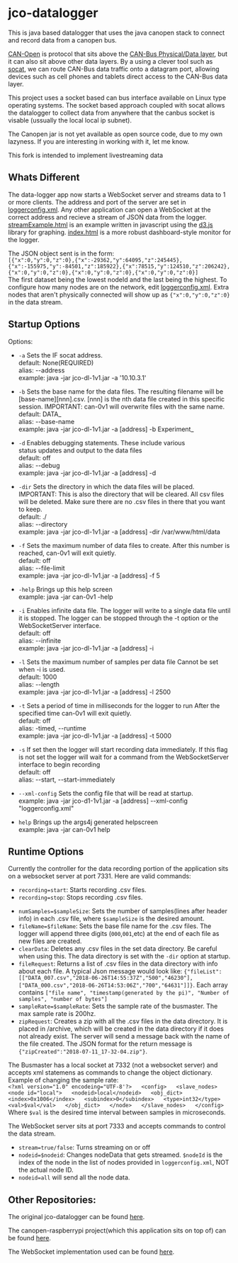 # jco-datalogger
This is java based datalogger that uses the java canopen stack to connect and record data from a canopen bus.

[CAN-Open](http://www.can-cia.org/index.php?id=canopen) is protocol that sits above the 
[CAN-Bus Physical/Data layer](http://www.can-cia.org/index.php?id=systemdesign-can-physicallayer),
but it can also sit above other data layers.  By a using a clever tool such as [socat](http://linux.die.net/man/1/socat),
we can route CAN-Bus data traffic onto a datagram port, allowing devices such as cell phones and tablets direct access to the
CAN-Bus data layer.

This project uses a socket based can bus interface available on Linux type operating systems.  The socket based approach coupled with socat 
allows the datalogger to collect data from anywhere that the canbus socket is visable (ussually the local local ip subnet).  

The Canopen jar is not yet available as open source code, due to my own lazyness.  If you are interesting in working with it, let me know.

This fork is intended to implement livestreaming data

## Whats Different  
  
The data-logger app now starts a WebSocket server and streams data to 1 or
more clients. The address and port
of the server are set in
[loggerconfig.xml](https://github.com/Awalrod/jco-datalogger/blob/master/code/loggerconfig.xml).
Any other application can open a WebSocket at the correct address and
recieve a stream of JSON data from the logger.
[streamExample.html](https://github.com/Awalrod/jco-datalogger/blob/master/code/examples/streamExample.html) is an example
written in javascript using the [d3.js](https://d3js.org/) library for
graphing. [index.html](https://github.com/Awalrod/jco-datalogger/blob/master/code/examples/index.html) is a more
robust dashboard-style monitor for the logger.

The JSON object sent is in the form:  
`[{"x":0,"y":0,"z":0},{"x":-29362,"y":64095,"z":245445},{"x":-155975,"y":-84501,"z":185922},{"x":78515,"y":124510,"z":206242},{"x":0,"y":0,"z":0},{"x":0,"y":0,"z":0},{"x":0,"y":0,"z":0}]`  
The first dataset being the lowest nodeId and the last being the highest. To
configure how many nodes are on the network, edit 
[loggerconfig.xml](jco-datalogger/code/loggerconfig.xml). Extra nodes that
aren't physically connected will show up as `{"x":0,"y":0,"z":0}` in the
data stream.

## Startup Options
Options:

+ `-a`      Sets the IF socat address.  
        default: None(REQUIRED)  
        alias: --address  
        example: java -jar jco-dl-1v1.jar -a '10.10.3.1'  

+ `-b`      Sets the base name for the data files. The resulting
        filename will be [base-name][nnn].csv. [nnn] is the nth
        data file created in this specific session. IMPORTANT:
        can-0v1 will overwrite files with the same name.  
        default: DATA_  
        alias: --base-name  
        example: java -jar jco-dl-1v1.jar  -a [address] -b Experiment_  

+ `-d`     Enables debugging statements. These include various  
        status updates and output to the data files  
        default: off  
        alias: --debug  
        example: java -jar jco-dl-1v1.jar  -a [address] -d  

+ `-dir`    Sets the directory in which the data files will be placed.   
        IMPORTANT: This is also the directory that will be cleared. All csv
	files will be deleted. Make sure there are no .csv files in there
                that you want to keep.  
        default: ./  
        alias: --directory  
        example: java -jar jco-dl-1v1.jar  -a [address] -dir /var/www/html/data  

+ `-f`      Sets the maximum number of data files to create. After
        this number is reached, can-0v1 will exit quietly.  
        default: off  
        alias: --file-limit  
        example: java -jar jco-dl-1v1.jar -a [address] -f 5  

+ `-help`   Brings up this help screen  
        example: java -jar can-0v1 -help  

+ `-i`      Enables infinite data file. The logger will
        write to a single data file until it is stopped.
        The logger can be stopped through the -t option or
        the WebSocketServer interface.    
        default: off  
        alias: --infinite  
        example: java -jar jco-dl-1v1.jar -a [address] -i  

+ `-l`      Sets the maximum number of samples per data file
        Cannot be set when -i is used.  
        default: 1000  
        alias: --length  
        example: java -jar jco-dl-1v1.jar  -a [address] -l 2500  

+ `-t`      Sets a period of time in milliseconds for the logger to run
        After the specified time can-0v1 will exit quietly.  
        default: off  
        alias: -timed, --runtime  
        example: java -jar jco-dl-1v1.jar  -a [address] -t 5000  

+ `-s`      If set then the logger will start recording data immediately.
        If this flag is not set the logger will wait for a 
        command from the WebSocketServer interface to begin recording  
        default: off  
        alias: --start, --start-immediately
+ `--xml-config`	Sets the config file that will be read at startup.  
	example: java -jar jco-d1-1v1.jar -a [address] --xml-config
	"loggerconfig.xml"  

+ `help`    Brings up the args4j generated helpscreen  
        example: java -jar can-0v1 help  



## Runtime Options 
Currently the controller for the data recording portion of the application
sits on a websocket server at port 7331. Here are valid commands:  
+ `recording=start`: Starts recording .csv files.  
+ `recording=stop`: Stops recording .csv files.
<!---+ `status\n`: Returns a brief status message that includes:  
	Recording/Not Recording  
	Samples per file  
	Base Filename  
	Start time (if recording)  
	Runtime (if recording)
--->  
+ `numSamples=$sampleSize`: Sets the number of samples(lines after header info) in each .csv file, where `$sampleSize` is the desired amount.
+ `fileName=$fileName`: Sets the base file name for the .csv files. The logger will append three digits (`000`,`001`,etc) at the end of each file as new files are created.  
+ `clearData`: Deletes any .csv files in the set data directory. Be careful when using this. The data directory is set with the `-dir` option at startup. 
+ `fileRequest`: Returns a list of .csv files in the data directory with info about each file. A typical Json message would look like: `{"fileList": [["DATA_007.csv","2018-06-26T14:55:37Z","500","46230"],["DATA_000.csv","2018-06-26T14:53:06Z","700","64631"]]}`. Each array contains `["file name", "timestamp(generated by the pi)", "Number of samples", "number of bytes"]`  
+ `sampleRate=$sampleRate`: Sets the sample rate of the busmaster. The max sample rate is 200hz.
+ `zipRequest`: Creates a zip with all the .csv files in the data directory.
		It is placed in /archive, which will be created in the data
		directory if it does not already exist. The server will send
		a message back with the name of the file created. The JSON
		format for the return message is
		`{"zipCreated":"2018-07-11_17-32-04.zip"}`.


The Busmaster has a local socket at 7332 (not a websocket server) and accepts xml statemens as commands to change the object
dictionary. Example of changing the sample rate:  
`<?xml version="1.0" encodeing="UTF-8'?>  
<config>  
	<slave_nodes>  
		<node id="local">  
			<nodeid>local</nodeid>  
			<obj_dict>  
				<index>0x1006</index>  
				<subindex>0</subindex>  
				<type>int32</type>  
				<val>$val</val>  
			</obj_dict>  
		</node>  
	</slave_nodes>  
</config>`  
Where `$val` is the desired time interval between samples in microseconds.  

The WebSocket server sits at port 7333 and accepts commands to control the data stream.
+ `stream=true/false`: Turns streaming on or off
+ `nodeid=$nodeid`: Changes nodeData that gets streamed. `$nodeId` is the index of the node in the list of nodes provided in `loggerconfig.xml`, NOT the actual node ID.  
+ `nodeid=all` will send all the node data.  


## Other Repositories:
The original jco-datalogger can be found 
[here](https://github.com/mpcrowe/jco-datalogger).  

The canopen-raspberrypi project(which this application sits on top of) can
be found [here](https://github.com/mpcrowe/canopen-raspberrypi).  

The WebSocket implementation used can be found
[here](https://github.com/TooTallNate/Java-WebSocket). 
